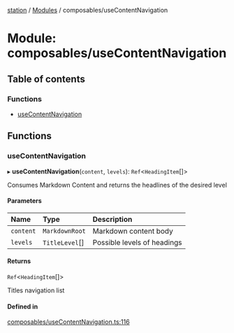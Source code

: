 [station](../README.md) / [Modules](../modules.md) / composables/useContentNavigation

# Module: composables/useContentNavigation

## Table of contents

### Functions

- [useContentNavigation](composables_useContentNavigation.md#usecontentnavigation)

## Functions

### useContentNavigation

▸ **useContentNavigation**(`content`, `levels`): `Ref`<`HeadingItem`[]\>

Consumes Markdown Content and returns the headlines of the desired level

#### Parameters

| Name | Type | Description |
| :------ | :------ | :------ |
| `content` | `MarkdownRoot` | Markdown content body |
| `levels` | `TitleLevel`[] | Possible levels of headings |

#### Returns

`Ref`<`HeadingItem`[]\>

Titles navigation list

#### Defined in

[composables/useContentNavigation.ts:116](https://github.com/kiotosi/station/blob/cfb6b0e/composables/useContentNavigation.ts#L116)
